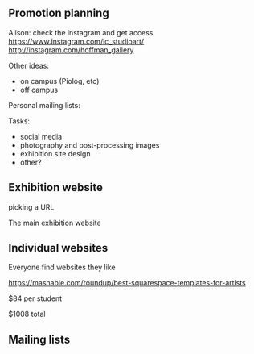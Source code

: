 ## Promotion planning

Alison: check the instagram and get access
https://www.instagram.com/lc_studioart/
http://instagram.com/hoffman_gallery

Other ideas:
- on campus (Piolog, etc)
- off campus

Personal mailing lists:

Tasks:
- social media
- photography and post-processing images
- exhibition site design
- other?


## Exhibition website

picking a URL

The main exhibition website


## Individual websites

Everyone find websites they like

https://mashable.com/roundup/best-squarespace-templates-for-artists


$84 per student

$1008 total



## Mailing lists
